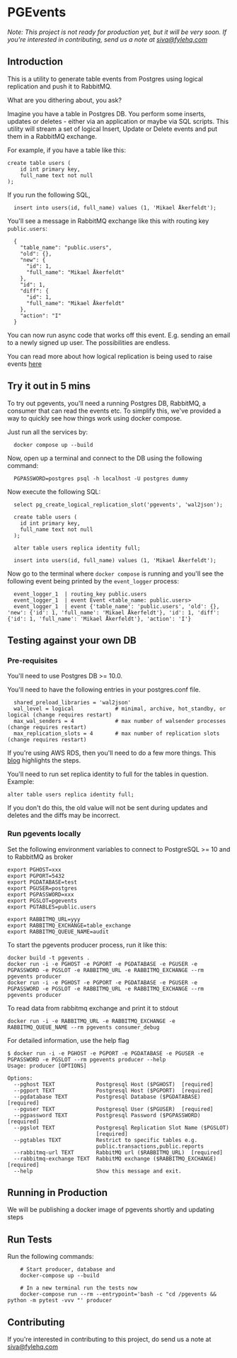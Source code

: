 # PGEvents

*Note: This project is not ready for production yet, but it will be very soon. If you're interested in contributing,
send us a note at siva@fylehq.com*

## Introduction

This is a utility to generate table events from Postgres using logical replication and push it to RabbitMQ.

What are you dithering about, you ask?

Imagine you have a table in Postgres DB. You perform some inserts, updates or deletes - either via an application or maybe via SQL scripts.
This utility will stream a set of logical Insert, Update or Delete events and put them in a RabbitMQ exchange.

For example, if you have a table like this:

```
create table users (
    id int primary key,
    full_name text not null
);
```

If you run the following SQL,

```
  insert into users(id, full_name) values (1, 'Mikael Åkerfeldt');
```

You'll see a message in RabbitMQ exchange like this with routing key `public.users`:
```
  {
    "table_name": "public.users",
    "old": {},
    "new": {
      "id": 1,
      "full_name": "Mikael Åkerfeldt"
    },
    "id": 1,
    "diff": {
      "id": 1,
      "full_name": "Mikael Åkerfeldt"
    },
    "action": "I"
  }
```

You can now run async code that works off this event. E.g. sending an email to a newly signed up user. The possibilities are endless.

You can read more about how logical replication is being used to raise events [here](https://saasengineering.substack.com/p/change-events-from-postgresql-tables?s=r) 

## Try it out in 5 mins

To try out pgevents, you'll need a running Postgres DB, RabbitMQ, a consumer that can read the events etc. To simplify this,
we've provided a way to quickly see how things work using docker compose.

Just run all the services by:

```
  docker compose up --build
```

Now, open up a terminal and connect to the DB using the following command:

```
  PGPASSWORD=postgres psql -h localhost -U postgres dummy
```

Now execute the following SQL:

```
  select pg_create_logical_replication_slot('pgevents', 'wal2json');

  create table users (
    id int primary key,
    full_name text not null
  );

  alter table users replica identity full;

  insert into users(id, full_name) values (1, 'Mikael Åkerfeldt');
```

Now go to the terminal where `docker compose` is running and you'll see the following event being printed by the `event_logger` process:

```
  event_logger_1  | routing_key public.users
  event_logger_1  | event Event <table_name: public.users>
  event_logger_1  | event {'table_name': 'public.users', 'old': {}, 'new': {'id': 1, 'full_name': 'Mikael Åkerfeldt'}, 'id': 1, 'diff': {'id': 1, 'full_name': 'Mikael Åkerfeldt'}, 'action': 'I'}

```

<!-- ![pgevents.jpg](./docs/assets/block_d.jpg) -->

## Testing against your own DB

### Pre-requisites

You'll need to use Postgres DB >= 10.0.

You'll need to have the following entries in your postgres.conf file. 
```
  shared_preload_libraries = 'wal2json'
  wal_level = logical             # minimal, archive, hot_standby, or logical (change requires restart)
  max_wal_senders = 4             # max number of walsender processes (change requires restart)
  max_replication_slots = 4       # max number of replication slots (change requires restart)
```

If you're using AWS RDS, then you'll need to do a few more things. This [blog](https://aws.amazon.com/blogs/database/stream-changes-from-amazon-rds-for-postgresql-using-amazon-kinesis-data-streams-and-aws-lambda/) highlights the steps.


You'll need to run set replica identity to full for the tables in question. Example:

```
alter table users replica identity full;
```

If you don't do this, the old value will not be sent during updates and deletes and the diffs may be incorrect.

### Run pgevents locally

Set the following environment variables to connect to PostgreSQL >= 10 and to RabbitMQ as broker

```
export PGHOST=xxx
export PGPORT=5432
export PGDATABASE=test
export PGUSER=postgres
export PGPASSWORD=xxx
export PGSLOT=pgevents
export PGTABLES=public.users

export RABBITMQ_URL=yyy
export RABBITMQ_EXCHANGE=table_exchange
export RABBITMQ_QUEUE_NAME=audit

```

To start the pgevents producer process, run it like this:
```
docker build -t pgevents .
docker run -i -e PGHOST -e PGPORT -e PGDATABASE -e PGUSER -e PGPASSWORD -e PGSLOT -e RABBITMQ_URL -e RABBITMQ_EXCHANGE --rm pgevents producer
docker run -i -e PGHOST -e PGPORT -e PGDATABASE -e PGUSER -e PGPASSWORD -e PGSLOT -e RABBITMQ_URL -e RABBITMQ_EXCHANGE --rm pgevents producer
```

To read data from rabbitmq exchange and print it to stdout
```
docker run -i -e RABBITMQ_URL -e RABBITMQ_EXCHANGE -e RABBITMQ_QUEUE_NAME --rm pgevents consumer_debug
```

For detailed information, use the help flag

```
$ docker run -i -e PGHOST -e PGPORT -e PGDATABASE -e PGUSER -e PGPASSWORD -e PGSLOT --rm pgevents producer --help
Usage: producer [OPTIONS]

Options:
  --pghost TEXT             Postgresql Host ($PGHOST)  [required]
  --pgport TEXT             Postgresql Host ($PGPORT)  [required]
  --pgdatabase TEXT         Postgresql Database ($PGDATABASE)  [required]
  --pguser TEXT             Postgresql User ($PGUSER)  [required]
  --pgpassword TEXT         Postgresql Password ($PGPASSWORD)  [required]
  --pgslot TEXT             Postgresql Replication Slot Name ($PGSLOT)
                            [required]
  --pgtables TEXT           Restrict to specific tables e.g.
                            public.transactions,public.reports
  --rabbitmq-url TEXT       RabbitMQ url ($RABBITMQ_URL)  [required]
  --rabbitmq-exchange TEXT  RabbitMQ exchange ($RABBITMQ_EXCHANGE)  [required]
  --help                    Show this message and exit.

```

## Running in Production

We will be publishing a docker image of pgevents shortly and updating steps

## Run Tests

Run the following commands:

```
    # Start producer, database and 
    docker-compose up --build

    # In a new terminal run the tests now
    docker-compose run --rm --entrypoint='bash -c "cd /pgevents && python -m pytest -vvv "' producer
```

## Contributing

If you're interested in contributing to this project, do send us a note at siva@fylehq.com

<!-- 
### Local Setup


Map the volume to the docker container and run the utility from within the container while you're making changes in the editor:

```
docker run -it -e PGHOST -e PGPORT -e PGDATABASE -e PGUSER -e PGPASSWORD -e PGSLOT -e PGTABLES -e RABBITMQ_URL -e RABBITMQ_EXCHANGE -e RABBITMQ_QUEUE_NAME --rm -v $(pwd):/pgevents --entrypoint=/bin/bash pgevents
```

Now make changes to the python files. Then run the command from shell:

```
  python producer.py
```
 -->
